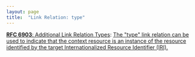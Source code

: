 ```yaml
---
layout: page
title:  "Link Relation: type"
---
```


[**RFC 6903**: Additional Link Relation Types](/specs/IETF/RFC/6903 "This specification defines a number of additional link relation types that can used for a range of purposes in a variety of applications types."): [The "type" link relation can be used to indicate that the context resource is an instance of the resource identified by the target Internationalized Resource Identifier (IRI).](http://tools.ietf.org/html/rfc6903#section-6)

